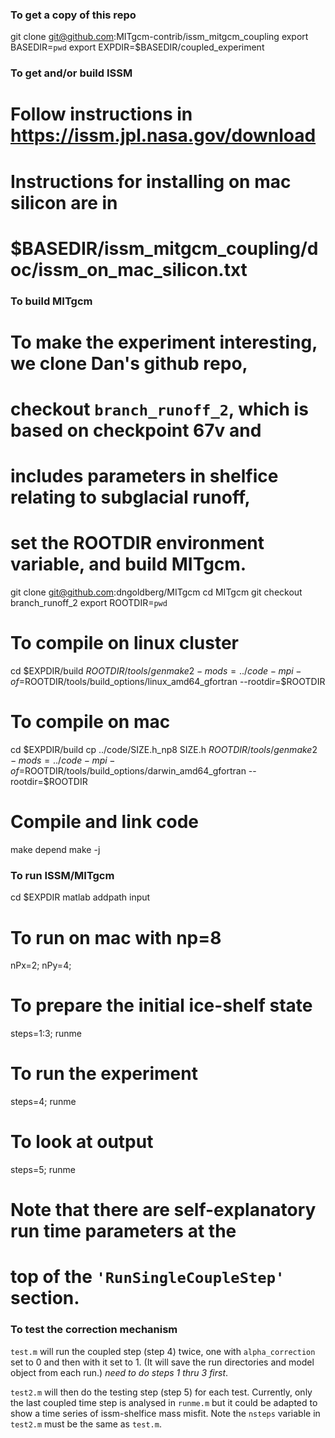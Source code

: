 ### To get a copy of this repo
  git clone git@github.com:MITgcm-contrib/issm_mitgcm_coupling
  export BASEDIR=`pwd`
  export EXPDIR=$BASEDIR/coupled_experiment

### To get and/or build ISSM
# Follow instructions in https://issm.jpl.nasa.gov/download
# Instructions for installing on mac silicon are in
# $BASEDIR/issm_mitgcm_coupling/doc/issm_on_mac_silicon.txt

### To build MITgcm
# To make the experiment interesting, we clone Dan's github repo,
# checkout `branch_runoff_2`, which is based on checkpoint 67v and
# includes parameters in shelfice relating to subglacial runoff,
# set the ROOTDIR environment variable, and build MITgcm.
  git clone git@github.com:dngoldberg/MITgcm
  cd MITgcm
  git checkout branch_runoff_2
  export ROOTDIR=`pwd`

# To compile on linux cluster
  cd $EXPDIR/build
  $ROOTDIR/tools/genmake2 -mods=../code -mpi -of=$ROOTDIR/tools/build_options/linux_amd64_gfortran --rootdir=$ROOTDIR

# To compile on mac
  cd $EXPDIR/build
  cp ../code/SIZE.h_np8 SIZE.h
  $ROOTDIR/tools/genmake2 -mods=../code -mpi -of=$ROOTDIR/tools/build_options/darwin_amd64_gfortran --rootdir=$ROOTDIR

# Compile and link code
  make depend
  make -j

### To run ISSM/MITgcm
  cd $EXPDIR
  matlab
  addpath input

# To run on mac with np=8
  nPx=2; nPy=4;

# To prepare the initial ice-shelf state
  steps=1:3; runme
  
# To run the experiment
  steps=4; runme

# To look at output
  steps=5; runme

# Note that there are self-explanatory run time parameters at the
# top of the `'RunSingleCoupleStep'` section.

### To test the correction mechanism
`test.m` will run the coupled step (step 4) twice, one with `alpha_correction` set to 0 and then with it set to 1. (It will save the run directories and model object from each run.) *need to do steps 1 thru 3 first*. 

`test2.m` will then do the testing step (step 5) for each test. Currently, only the last coupled time step is analysed in `runme.m` but it could be adapted to show a time series of issm-shelfice mass misfit. Note the `nsteps` variable in `test2.m` must be the same as `test.m`.
